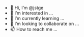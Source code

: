 - 👋 Hi, I’m @jstge
- 👀 I’m interested in ...
- 🌱 I’m currently learning ...
- 💞️ I’m looking to collaborate on ...
- 📫 How to reach me ...

<!---
jstge/jstge is a ✨ special ✨ repository because its `README.md` (this file) appears on your GitHub profile.
You can click the Preview link to take a look at your changes.
--->
